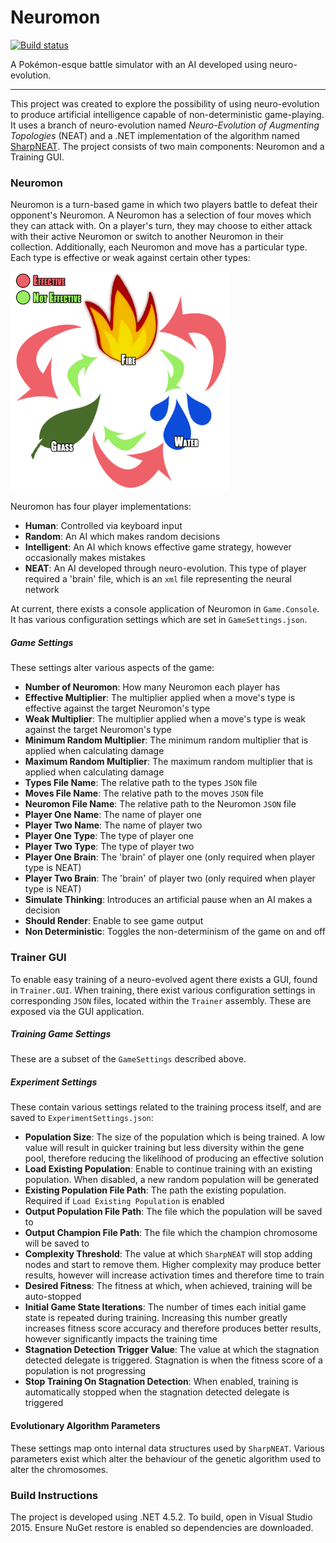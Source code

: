 # Neuromon

[![Build status](https://ci.appveyor.com/api/projects/status/4c1cck592qe2uygi?svg=true)](https://ci.appveyor.com/project/alexjneves/neuromon)

A Pokémon-esque battle simulator with an AI developed using neuro-evolution.

---

This project was created to explore the possibility of using neuro-evolution to produce artificial intelligence capable of non-deterministic game-playing. It uses a branch of neuro-evolution named *Neuro-Evolution of Augmenting Topologies* (NEAT) and a .NET implementation of the algorithm named [SharpNEAT](https://github.com/colgreen/sharpneat). The project consists of two main components: Neuromon and a Training GUI.

### Neuromon

Neuromon is a turn-based game in which two players battle to defeat their opponent's Neuromon. A Neuromon has a selection of four moves which they can attack with. On a player's turn, they may choose to either attack with their active Neuromon or switch to another Neuromon in their collection. Additionally, each Neuromon and move has a particular type. Each type is effective or weak against certain other types:

<img src="images/type-system.png" width="350">

Neuromon has four player implementations:

- **Human**: Controlled via keyboard input
- **Random**: An AI which makes random decisions
- **Intelligent**: An AI which knows effective game strategy, however occasionally makes mistakes
- **NEAT**: An AI developed through neuro-evolution. This type of player required a 'brain' file, which is an `xml` file representing the neural network

At current, there exists a console application of Neuromon in `Game.Console`. It has various configuration settings which are set in `GameSettings.json`.

##### Game Settings
These settings alter various aspects of the game:

- **Number of Neuromon**: How many Neuromon each player has
- **Effective Multiplier**: The multiplier applied when a move's type is effective against the target Neuromon's type
- **Weak Multiplier**: The multiplier applied when a move's type is weak against the target Neuromon's type
- **Minimum Random Multiplier**: The minimum random multiplier that is applied when calculating damage
- **Maximum Random Multiplier**: The maximum random multiplier that is applied when calculating damage
- **Types File Name**: The relative path to the types `JSON` file
- **Moves File Name**: The relative path to the moves `JSON` file
- **Neuromon File Name**: The relative path to the Neuromon `JSON` file 
- **Player One Name**: The name of player one
- **Player Two Name**: The name of player two
- **Player One Type**: The type of player one
- **Player Two Type**: The type of player two
- **Player One Brain**: The 'brain' of player one (only required when player type is NEAT)
- **Player Two Brain**: The 'brain' of player two (only required when player type is NEAT)
- **Simulate Thinking**: Introduces an artificial pause when an AI makes a decision
- **Should Render**: Enable to see game output
- **Non Deterministic**: Toggles the non-determinism of the game on and off

### Trainer GUI

To enable easy training of a neuro-evolved agent there exists a GUI, found in `Trainer.GUI`. When training, there exist various configuration settings in corresponding `JSON` files, located within the `Trainer` assembly. These are exposed via the GUI application.

##### Training Game Settings
These are a subset of the `GameSettings` described above.

##### Experiment Settings
These contain various settings related to the training process itself, and are saved to `ExperimentSettings.json`:

- **Population Size**: The size of the population which is being trained. A low value will result in quicker training but less diversity within the gene pool, therefore reducing the likelihood of producing an effective solution
- **Load Existing Population**: Enable to continue training with an existing population. When disabled, a new random population will be generated
- **Existing Population File Path**: The path the existing population. Required if `Load Existing Population` is enabled
- **Output Population File Path**: The file which the population will be saved to
- **Output Champion File Path**: The file which the champion chromosome will be saved to
- **Complexity Threshold**: The value at which `SharpNEAT` will stop adding nodes and start to remove them. Higher complexity may produce better results, however will increase activation times and therefore time to train
- **Desired Fitness**: The fitness at which, when achieved, training will be auto-stopped
- **Initial Game State Iterations**: The number of times each initial game state is repeated during training. Increasing this number greatly increases fitness score accuracy and therefore produces better results, however significantly impacts the training time
- **Stagnation Detection Trigger Value**: The value at which the stagnation detected delegate is triggered. Stagnation is when the fitness score of a population is not progressing
- **Stop Training On Stagnation Detection**: When enabled, training is automatically stopped when the stagnation detected delegate is triggered

#### Evolutionary Algorithm Parameters
These settings map onto internal data structures used by `SharpNEAT`. Various parameters exist which alter the behaviour of the genetic algorithm used to alter the chromosomes.

### Build Instructions
The project is developed using .NET 4.5.2. To build, open in Visual Studio 2015. Ensure NuGet restore is enabled so dependencies are downloaded.
